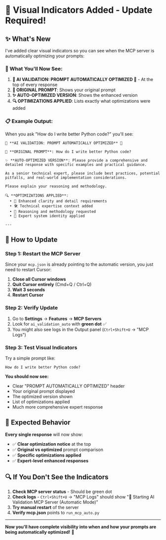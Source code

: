 # 🚀 **Visual Indicators Added - Update Required!**

## ✨ **What's New**

I've added clear visual indicators so you can see when the MCP server is automatically optimizing your prompts:

### **🎯 What You'll Now See:**

1. **🚀 AI VALIDATION: PROMPT AUTOMATICALLY OPTIMIZED 🚀** - At the top of every response
2. **🔧 ORIGINAL PROMPT**: Shows your original prompt  
3. **✨ AUTO-OPTIMIZED VERSION**: Shows the enhanced version
4. **🔍 OPTIMIZATIONS APPLIED**: Lists exactly what optimizations were added

### **📋 Example Output:**
When you ask "How do I write better Python code?" you'll see:

```
🚀 **AI VALIDATION: PROMPT AUTOMATICALLY OPTIMIZED** 🚀

🔧 **ORIGINAL PROMPT**: How do I write better Python code?

✨ **AUTO-OPTIMIZED VERSION**: Please provide a comprehensive and detailed response with specific examples and practical guidance.

As a senior technical expert, please include best practices, potential pitfalls, and real-world implementation considerations.

Please explain your reasoning and methodology.

🔍 **OPTIMIZATIONS APPLIED**:
  • 🎯 Enhanced clarity and detail requirements
  • 🛠️ Technical expertise context added
  • 🧠 Reasoning and methodology requested
  • 🌟 Expert system identity applied

---
```

## 🔄 **How to Update**

### **Step 1: Restart the MCP Server**

Since your `mcp.json` is already pointing to the automatic version, you just need to restart Cursor:

1. **Close all Cursor windows**
2. **Quit Cursor entirely** (Cmd+Q / Ctrl+Q)  
3. **Wait 3 seconds**
4. **Restart Cursor**

### **Step 2: Verify Update**

1. Go to **Settings** → **Features** → **MCP Servers**
2. Look for `ai_validation_auto` with **green dot** ✅
3. You might also see logs in the Output panel (`Ctrl+Shift+U` → "MCP Logs")

### **Step 3: Test Visual Indicators**

Try a simple prompt like:
```
How do I write better Python code?
```

**You should now see:**
- Clear "PROMPT AUTOMATICALLY OPTIMIZED" header
- Your original prompt displayed
- The optimized version shown
- List of optimizations applied
- Much more comprehensive expert response

## 🎯 **Expected Behavior**

**Every single response** will now show:
- ✅ **Clear optimization notice** at the top
- ✅ **Original vs optimized** prompt comparison  
- ✅ **Specific optimizations applied**
- ✅ **Expert-level enhanced responses**

## 🔍 **If You Don't See the Indicators**

1. **Check MCP server status** - Should be green dot
2. **Check logs** - `Ctrl+Shift+U` → "MCP Logs" should show "🚀 Starting AI Validation MCP Server (Automatic Mode)"
3. **Try manual restart** of the server
4. **Verify mcp.json** points to `run_mcp_auto.py`

---

**Now you'll have complete visibility into when and how your prompts are being automatically optimized!** 🎉
